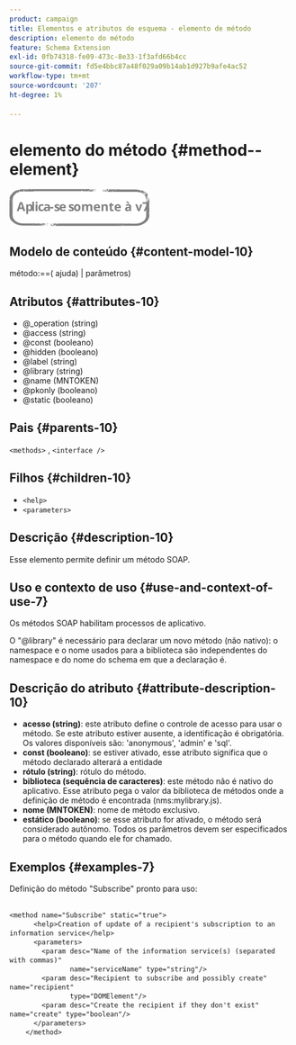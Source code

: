 ```yaml
---
product: campaign
title: Elementos e atributos de esquema - elemento de método
description: elemento do método
feature: Schema Extension
exl-id: 0fb74318-fe09-473c-8e33-1f3afd66b4cc
source-git-commit: fd5e4bbc87a48f029a09b14ab1d927b9afe4ac52
workflow-type: tm+mt
source-wordcount: '207'
ht-degree: 1%

---
```


# elemento do método {#method--element}

![](../../../assets/v7-only.svg)

## Modelo de conteúdo {#content-model-10}

método:==( ajuda) | parâmetros)

## Atributos {#attributes-10}

* @_operation (string)
* @access (string)
* @const (booleano)
* @hidden (booleano)
* @label (string)
* @library (string)
* @name (MNTOKEN)
* @pkonly (booleano)
* @static (booleano)

## Pais {#parents-10}

`<methods>`  ,  `<interface />`

## Filhos {#children-10}

* `<help>`
* `<parameters>`

## Descrição {#description-10}

Esse elemento permite definir um método SOAP.

## Uso e contexto de uso {#use-and-context-of-use-7}

Os métodos SOAP habilitam processos de aplicativo.

O &quot;@library&quot; é necessário para declarar um novo método (não nativo): o namespace e o nome usados para a biblioteca são independentes do namespace e do nome do schema em que a declaração é.

## Descrição do atributo {#attribute-description-10}

* **acesso (string)**: este atributo define o controle de acesso para usar o método. Se este atributo estiver ausente, a identificação é obrigatória. Os valores disponíveis são: &#39;anonymous&#39;, &#39;admin&#39; e &#39;sql&#39;.
* **const (booleano)**: se estiver ativado, esse atributo significa que o método declarado alterará a entidade
* **rótulo (string)**: rótulo do método.
* **biblioteca (sequência de caracteres)**: este método não é nativo do aplicativo. Esse atributo pega o valor da biblioteca de métodos onde a definição de método é encontrada (nms:mylibrary.js).
* **nome (MNTOKEN)**: nome de método exclusivo.
* **estático (booleano)**: se esse atributo for ativado, o método será considerado autônomo. Todos os parâmetros devem ser especificados para o método quando ele for chamado.

## Exemplos {#examples-7}

Definição do método &quot;Subscribe&quot; pronto para uso:

```
 
<method name="Subscribe" static="true">
      <help>Creation of update of a recipient's subscription to an information service</help>
      <parameters>
        <param desc="Name of the information service(s) (separated with commas)"
               name="serviceName" type="string"/>
        <param desc="Recipient to subscribe and possibly create" name="recipient"
               type="DOMElement"/>
        <param desc="Create the recipient if they don't exist" name="create" type="boolean"/>
      </parameters>     
    </method>
```
